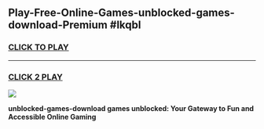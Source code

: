 
## Play-Free-Online-Games-unblocked-games-download-Premium #lkqbl
<h3>
<a href="https://premium.freeplayer.one?title=unblocked-games-download&ref=8M">CLICK TO PLAY</a></h3>
<hr>

<h3>
<a href="https://premium.freeplayer.one?title=unblocked-games-download&ref=8M">CLICK 2 PLAY</a>
  
</h3>

<a href="https://premium.freeplayer.one?title=unblocked-games-download&ref=8M"><img src="https://clearcache.store/games.png"></a>


**unblocked-games-download games unblocked: Your Gateway to Fun and Accessible Online Gaming**
